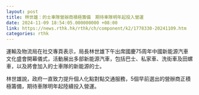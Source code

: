 ```yaml
---
layout: post
title: 林世雄：的士車隊營辦商積極籌備　期待車隊明年起投入營運
date: 2024-11-09 18:54:05.000000000 +08:00
link: https://news.rthk.hk/rthk/ch/component/k2/1778330-20241109.htm
categories: rthk
---
```


運輸及物流局在社交專頁表示，局長林世雄下午出席國慶75周年中國新能源汽車文化盛會開幕儀式，活動展出多部新能源汽車，包括巴士、私家車、洗街車及田螺車，以及將會加入的士車隊的新能源的士。

林世雄說，政府一直致力提升個人化點對點交通服務，5個早前選出的營辦商正積極籌備，期待車隊明年起陸續投入營運。
